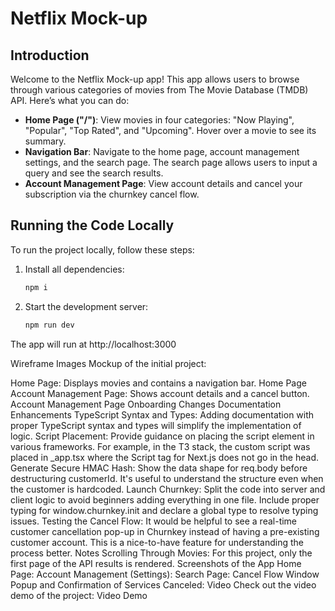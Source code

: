 # Netflix Mock-up

## Introduction

Welcome to the Netflix Mock-up app! This app allows users to browse through various categories of movies from The Movie Database (TMDB) API. Here’s what you can do:

- **Home Page ("/")**: View movies in four categories: "Now Playing", "Popular", "Top Rated", and "Upcoming". Hover over a movie to see its summary.
- **Navigation Bar**: Navigate to the home page, account management settings, and the search page. The search page allows users to input a query and see the search results.
- **Account Management Page**: View account details and cancel your subscription via the churnkey cancel flow.

## Running the Code Locally

To run the project locally, follow these steps:

1. Install all dependencies:

   ```sh
   npm i

   ```

2. Start the development server:
   ```sh
   npm run dev
   ```

The app will run at http://localhost:3000

Wireframe Images
Mockup of the initial project:

Home Page: Displays movies and contains a navigation bar. Home Page
Account Management Page: Shows account details and a cancel button. Account Management Page
Onboarding Changes
Documentation Enhancements
TypeScript Syntax and Types: Adding documentation with proper TypeScript syntax and types will simplify the implementation of logic.
Script Placement: Provide guidance on placing the script element in various frameworks. For example, in the T3 stack, the custom script was placed in \_app.tsx where the Script tag for Next.js does not go in the head.
Generate Secure HMAC Hash: Show the data shape for req.body before destructuring customerId. It's useful to understand the structure even when the customer is hardcoded.
Launch Churnkey: Split the code into server and client logic to avoid beginners adding everything in one file. Include proper typing for window.churnkey.init and declare a global type to resolve typing issues.
Testing the Cancel Flow: It would be helpful to see a real-time customer cancellation pop-up in Churnkey instead of having a pre-existing customer account. This is a nice-to-have feature for understanding the process better.
Notes
Scrolling Through Movies: For this project, only the first page of the API results is rendered.
Screenshots of the App
Home Page:
Account Management (Settings):
Search Page:
Cancel Flow Window Popup and Confirmation of Services Canceled:
Video
Check out the video demo of the project: Video Demo
